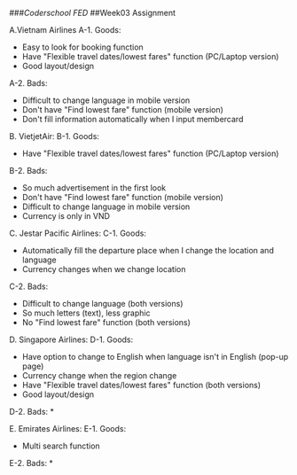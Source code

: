 ###*Coderschool FED*
##Week03 Assignment

A.Vietnam Airlines
A-1. Goods:
  * Easy to look for booking function
  * Have "Flexible travel dates/lowest fares" function (PC/Laptop version)
  * Good layout/design

A-2. Bads:
  * Difficult to change language in mobile version
  * Don't have "Find lowest fare" function (mobile version)
  * Don't fill information automatically when I input membercard

B. VietjetAir:
B-1. Goods:
  * Have "Flexible travel dates/lowest fares" function (PC/Laptop version)

B-2. Bads:
  * So much advertisement in the first look
  * Don't have "Find lowest fare" function (mobile version)
  * Difficult to change language in mobile version
  * Currency is only in VND

C. Jestar Pacific Airlines:
C-1. Goods:
  * Automatically fill the departure place when I change the location and language
  * Currency changes when we change location

C-2. Bads:
  * Difficult to change language (both versions)
  * So much letters (text), less graphic
  * No "Find lowest fare" function (both versions)

D. Singapore Airlines:
D-1. Goods:
  * Have option to change to English when language isn't in English (pop-up page)
  * Currency change when the region change
  * Have "Flexible travel dates/lowest fares" function (both versions)
  * Good layout/design

D-2. Bads:
  * 

E. Emirates Airlines:
E-1. Goods:
  * Multi search function

E-2. Bads:
  *



